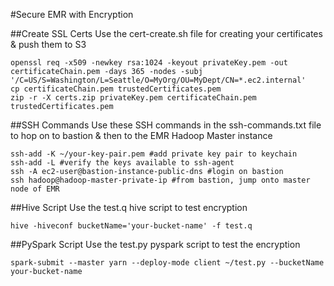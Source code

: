 #Secure EMR with Encryption

##Create SSL Certs
Use the cert-create.sh file for creating your certificates & push them to S3
```
openssl req -x509 -newkey rsa:1024 -keyout privateKey.pem -out certificateChain.pem -days 365 -nodes -subj '/C=US/S=Washington/L=Seattle/O=MyOrg/OU=MyDept/CN=*.ec2.internal'
cp certificateChain.pem trustedCertificates.pem
zip -r -X certs.zip privateKey.pem certificateChain.pem trustedCertificates.pem
```

##SSH Commands
Use these SSH commands in the ssh-commands.txt file to hop on to bastion & then to the EMR Hadoop Master instance
```
ssh-add -K ~/your-key-pair.pem #add private key pair to keychain 
ssh-add -L #verify the keys available to ssh-agent
ssh -A ec2-user@bastion-instance-public-dns #login on bastion
ssh hadoop@hadoop-master-private-ip #from bastion, jump onto master node of EMR
```

##Hive Script
Use the test.q hive script to test encryption
```
hive -hiveconf bucketName='your-bucket-name' -f test.q
```

##PySpark Script
Use the test.py pyspark script to test the encryption
```
spark-submit --master yarn --deploy-mode client ~/test.py --bucketName your-bucket-name
```
